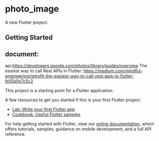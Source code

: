 # photo_image

A new Flutter project.

## Getting Started
## document:
api:https://developers.google.com/photos/library/guides/overview
The easiest way to call Rest APIs in Flutter: https://medium.com/mindful-engineering/retrofit-the-easiest-way-to-call-rest-apis-is-flutter-fe55d1e7c5c2

This project is a starting point for a Flutter application.

A few resources to get you started if this is your first Flutter project:

- [Lab: Write your first Flutter app](https://flutter.dev/docs/get-started/codelab)
- [Cookbook: Useful Flutter samples](https://flutter.dev/docs/cookbook)

For help getting started with Flutter, view our
[online documentation](https://flutter.dev/docs), which offers tutorials,
samples, guidance on mobile development, and a full API reference.
